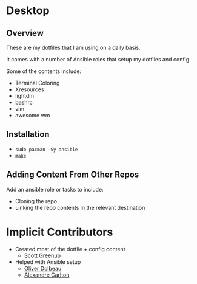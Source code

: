 # Desktop

## Overview

These are my dotfiles that I am using on a daily basis.

It comes with a number of Ansible roles that setup my dotfiles and config.

Some of the contents include:

* Terminal Coloring
* Xresources
* lightdm
* bashrc
* vim
* awesome wm

## Installation

* `sudo pacman -Sy ansible`
* `make`

## Adding Content From Other Repos

Add an ansible role or tasks to include:
* Cloning the repo
* Linking the repo contents in the relevant destination

# Implicit Contributors

* Created most of the dotfile + config content
  * [Scott Greenup](https://github.com/scottgreenup/desktop)
* Helped with Ansible setup
  * [Oliver Dolbeau](https://odolbeau.fr/blog/how-to-install-your-laptop-with-ansible.html)
  * [Alexandre Carlton](https://github.com/AlexandreCarlton/ansible-archlinux)
